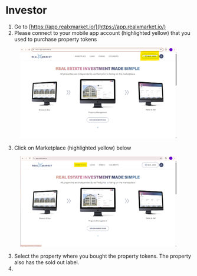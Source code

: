 # Investor

1. Go to [https://app.realxmarket.io/](https://app.realxmarket.io/)
2. Please connect to your mobile app account (highlighted yellow) that you used to purchase property tokens

<figure><img src="../../../../.gitbook/assets/image (1).png" alt=""><figcaption></figcaption></figure>

3. Click on Marketplace (highlighted yellow) below

<figure><img src="../../../../.gitbook/assets/image (2).png" alt=""><figcaption></figcaption></figure>

3. Select the property where you bought the property tokens. The property also has the sold out label.
4.
